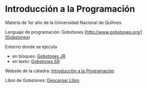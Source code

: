 # Introducción a la Programación
Materia de 1er año de la Universidad Nacional de Quilmes.

Lenguaje de programación: Gobstones [http://www.gobstones.org/](Gobstones)

Entorno donde se ejecuta 
* en bloques: [Gobstones JR](https://gobstones.github.io/gobstones-web/#/blocks?course=gobstones/curso-InPr-UNQ)
* en texto: [Gobstones SR](https://gobstones.github.io/gobstones-sr/?course=gobstones/curso-InPr-UNQ)

Website de la cátedra: [Introducción a la Programación](http://inpr.web.unq.edu.ar/)

Libro de Gobstones: [Descargar Libro](http://inpr.web.unq.edu.ar/el-libro-de-gobstones/?dl_id=35)


